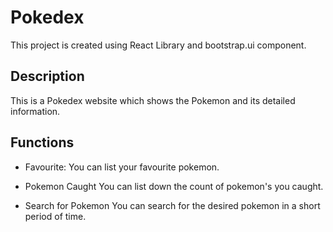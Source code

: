 # Pokedex
This project is created using React Library and bootstrap.ui component.

## Description 
This is a Pokedex website which shows the Pokemon and its detailed information. 

## Functions
* Favourite:
You can list your favourite pokemon.

* Pokemon Caught
You can list down the count of pokemon's you caught.

* Search for Pokemon
You can search for the desired pokemon in a short period of time.

